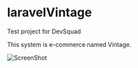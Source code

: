 # laravelVintage

Test project for DevSquad

This system is e-commerce named Vintage.


![ScreenShot](https://raw.github.com/Kevin-Lev/laravelVintage/master/photos/login.png "Tela de Login")
